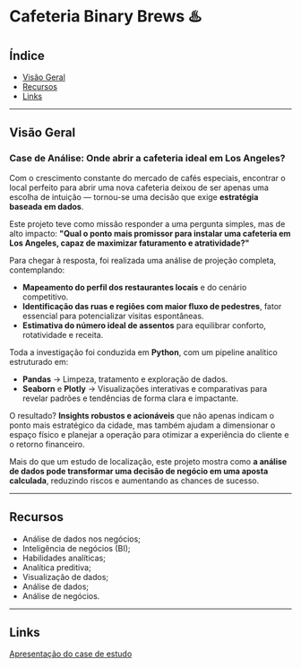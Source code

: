 # Cafeteria Binary Brews ♨️

## Índice

- [Visão Geral](#visao-geral)
- [Recursos](#recursos)
- [Links](#links)

---

<a id='visao-geral'></a>
## Visão Geral

### Case de Análise: Onde abrir a cafeteria ideal em Los Angeles?

Com o crescimento constante do mercado de cafés especiais, encontrar o local perfeito para abrir uma nova cafeteria deixou de ser apenas uma escolha de intuição — tornou-se uma decisão que exige **estratégia baseada em dados**.

Este projeto teve como missão responder a uma pergunta simples, mas de alto impacto:
**"Qual o ponto mais promissor para instalar uma cafeteria em Los Angeles, capaz de maximizar faturamento e atratividade?"**

Para chegar à resposta, foi realizada uma análise de projeção completa, contemplando:

- **Mapeamento do perfil dos restaurantes locais** e do cenário competitivo.
- **Identificação das ruas e regiões com maior fluxo de pedestres**, fator essencial para potencializar visitas espontâneas.
- **Estimativa do número ideal de assentos** para equilibrar conforto, rotatividade e receita.

Toda a investigação foi conduzida em **Python**, com um pipeline analítico estruturado em:

- **Pandas** → Limpeza, tratamento e exploração de dados.
- **Seaborn** e **Plotly** → Visualizações interativas e comparativas para revelar padrões e tendências de forma clara e impactante.

O resultado? **Insights robustos e acionáveis** que não apenas indicam o ponto mais estratégico da cidade, mas também ajudam a dimensionar o espaço físico e planejar a operação para otimizar a experiência do cliente e o retorno financeiro.

Mais do que um estudo de localização, este projeto mostra como **a análise de dados pode transformar uma decisão de negócio em uma aposta calculada**, reduzindo riscos e aumentando as chances de sucesso.

---

<a id='recursos'></a>
## Recursos

- Análise de dados nos negócios;
- Inteligência de negócios (BI);
- Habilidades analíticas;
- Analítica preditiva;
- Visualização de dados;
- Análise de dados;
- Análise de negócios.

---

<a id='links'></a>
## Links

<a href='https://drive.google.com/file/d/1q5UeDbHJREon1E3YTwx6pS1OdOxXUdwR/view?usp=sharing'>Apresentação do case de estudo</a>

